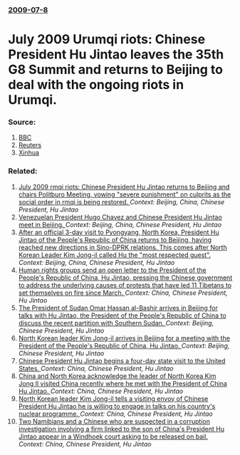### [2009-07-8](/news/2009/07/8/index.md)

#  July 2009 Urumqi riots: Chinese President Hu Jintao leaves the 35th G8 Summit and returns to Beijing to deal with the ongoing riots in Urumqi. 




### Source:

1. [BBC](http://news.bbc.co.uk/2/hi/asia-pacific/8139065.stm)
2. [Reuters](http://www.reuters.com/article/worldNews/idUSTRE5673M820090708)
3. [Xinhua](http://news.xinhuanet.com/english/2009-07/08/content_11674664.htm)

### Related:

1. [ July 2009 rmqi riots: Chinese President Hu Jintao returns to Beijing and chairs Politburo Meeting, vowing "severe punishment" on culprits as the social order in rmqi is being restored. ](/news/2009/07/9/july-2009-urumqi-riots-chinese-president-hu-jintao-returns-to-beijing-and-chairs-politburo-meeting-vowing-severe-punishment-on-culprits.md) _Context: Beijing, China, Chinese President, Hu Jintao_
2. [ Venezuelan President Hugo Chavez and Chinese President Hu Jintao meet in Beijing. ](/news/2009/04/8/venezuelan-president-hugo-cha-vez-and-chinese-president-hu-jintao-meet-in-beijing.md) _Context: Beijing, China, Chinese President, Hu Jintao_
3. [ After an official 3-day visit to Pyongyang, North Korea, President Hu Jintao of the People's Republic of China returns to Beijing, having reached new directions in Sino-DPRK relations. This comes after North Korean Leader Kim Jong-il called Hu the "most respected guest". ](/news/2005/10/30/after-an-official-3-day-visit-to-pyongyang-north-korea-president-hu-jintao-of-the-people-s-republic-of-china-returns-to-beijing-having-r.md) _Context: Beijing, China, Chinese President, Hu Jintao_
4. [Human rights groups send an open letter to the President of the People's Republic of China, Hu Jintao, pressing the Chinese government to address the underlying causes of protests that have led 11 Tibetans to set themselves on fire since March. ](/news/2011/11/8/human-rights-groups-send-an-open-letter-to-the-president-of-the-people-s-republic-of-china-hu-jintao-pressing-the-chinese-government-to-ad.md) _Context: China, Chinese President, Hu Jintao_
5. [The President of Sudan Omar Hassan al-Bashir arrives in Beijing for talks with Hu Jintao, the President of the People's Republic of China to discuss the recent partition with Southern Sudan. ](/news/2011/06/28/the-president-of-sudan-omar-hassan-al-bashir-arrives-in-beijing-for-talks-with-hu-jintao-the-president-of-the-people-s-republic-of-china-to.md) _Context: Beijing, Chinese President, Hu Jintao_
6. [North Korean leader Kim Jong-il arrives in Beijing for a meeting with the President of the People's Republic of China, Hu Jintao. ](/news/2011/05/25/north-korean-leader-kim-jong-il-arrives-in-beijing-for-a-meeting-with-the-president-of-the-people-s-republic-of-china-hu-jintao.md) _Context: Beijing, Chinese President, Hu Jintao_
7. [Chinese President Hu Jintao begins a four-day state visit to the United States. ](/news/2011/01/18/chinese-president-hu-jintao-begins-a-four-day-state-visit-to-the-united-states.md) _Context: China, Chinese President, Hu Jintao_
8. [China and North Korea acknowledge the leader of North Korea Kim Jong Il visited China recently where he met with the President of China Hu Jintao. ](/news/2010/08/30/china-and-north-korea-acknowledge-the-leader-of-north-korea-kim-jong-il-visited-china-recently-where-he-met-with-the-president-of-china-hu-j.md) _Context: China, Chinese President, Hu Jintao_
9. [ North Korean leader Kim Jong-il tells a visiting envoy of Chinese President Hu Jintao he is willing to engage in talks on his country's nuclear programme. ](/news/2009/09/18/north-korean-leader-kim-jong-il-tells-a-visiting-envoy-of-chinese-president-hu-jintao-he-is-willing-to-engage-in-talks-on-his-country-s-nuc.md) _Context: China, Chinese President, Hu Jintao_
10. [ Two Namibians and a Chinese who are suspected in a corruption investigation involving a firm linked to the son of China's President Hu Jintao appear in a Windhoek court asking to be released on bail. ](/news/2009/08/10/two-namibians-and-a-chinese-who-are-suspected-in-a-corruption-investigation-involving-a-firm-linked-to-the-son-of-china-s-president-hu-jint.md) _Context: China, Chinese President, Hu Jintao_
